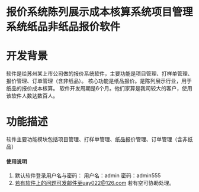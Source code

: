 # 报价系统陈列展示成本核算系统项目管理系统纸品非纸品报价软件


# 开发背景
软件是给苏州某上市公司做的报价系统软件，主要功能是项目管理、打样单管理、报价管理、订单管理（含非纸品）。
核心功能是纸品报价。是陈列展示行业，用于纸品的报价成本核算。
软件开发周期是6个月。他们家算是我司较大的客户，使用该软件人数达数百人。

# 功能描述
软件主要功能模块包括项目管理、打样单管理、纸品报价管理、订单管理（含非纸品）

#### 使用说明

1. 默认软件登录用户名与密码：
用户名：admin
  密码：admin555
2.  若有软件上的问题可发邮件至uay022@126.com 若有空可协助处理。


 

